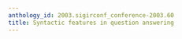 ```yaml
---
anthology_id: 2003.sigirconf_conference-2003.60
title: Syntactic features in question answering
---
```

